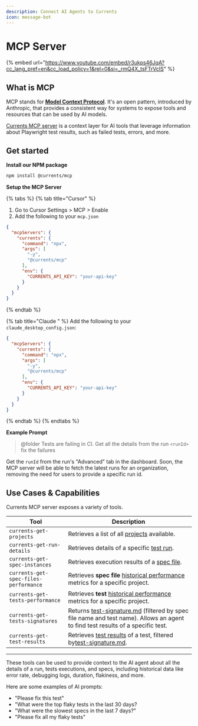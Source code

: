 ```yaml
---
description: Connect AI Agents to Currents
icon: message-bot
---
```


# MCP Server

{% embed url="https://www.youtube.com/embed/r3ukps46JqA?cc_lang_pref=en&cc_load_policy=1&rel=0&si=_rmQ4X_tsFTrVcIS" %}

## What is MCP

MCP stands for [**Model Context Protocol**](https://modelcontextprotocol.io/introduction). It's an open pattern, introduced by Anthropic, that provides a consistent way for systems to expose tools and resources that can be used by AI models.

[Currents MCP server](https://github.com/currents-dev/currents-mcp) is a context layer for AI tools that leverage information about Playwright test results, such as failed tests, errors, and more.

## Get started

**Install our NPM package**

```bash
npm install @currents/mcp
```

**Setup the MCP Server**

{% tabs %}
{% tab title="Cursor" %}
1. Go to Cursor Settings > MCP > Enable
2. Add the following to your `mcp.json`&#x20;

```json
{
  "mcpServers": {
    "currents": {
      "command": "npx",
      "args": [
        "-y",
        "@currents/mcp"
      ],
      "env": {
        "CURRENTS_API_KEY": "your-api-key"
      }
    }
  }
}
```
{% endtab %}

{% tab title="Claude " %}
Add the following to your `claude_desktop_config.json`:

```json
{
  "mcpServers": {
    "currents": {
      "command": "npx",
      "args": [
        "-y",
        "@currents/mcp"
      ],
      "env": {
        "CURRENTS_API_KEY": "your-api-key"
      }
    }
  }
}
```
{% endtab %}
{% endtabs %}

**Example Prompt**

> @folder Tests are failing in CI. Get all the details from the run `<runId>`  fix the failures

Get the  `runId` from the run's "Advanced" tab in the dashboard. Soon, the MCP server will be able to fetch the latest runs for an organization, removing the need for users to provide a specific run id.

## Use Cases & Capabilities

Currents MCP server exposes a variety of tools.

| Tool                                  | Description                                                                                                                                                                                  |
| ------------------------------------- | -------------------------------------------------------------------------------------------------------------------------------------------------------------------------------------------- |
| `currents-get-projects`               | Retrieves a list of all [projects](../dashboard/projects/) available.                                                                                                                        |
| `currents-get-run-details`            | Retrieves details of a specific [test run](../resources/api/api-resources/runs.md).                                                                                                          |
| `currents-get-spec-instances`         | Retrieves execution results of a [spec file](../dashboard/tests/spec-file-status.md).                                                                                                        |
| `currents-get-spec-files-performance` | Retrieves **spec file** [historical performance](../resources/api/api-resources/spec-files.md) metrics for a specific project.                                                               |
| `currents-get-tests-performance`      | Retrieves **test** [historical performance](../resources/api/api-resources/tests.md) metrics for a specific project.                                                                         |
| `currents-get-tests-signatures`       | Returns [test-signature.md](../resources/api/api-resources/test-signature.md "mention") (filtered by spec file name and test name). Allows an agent to find test results of a specific test. |
| `currents-get-test-results`           | Retrieves [test results](../resources/api/api-resources/test-results.md) of a test, filtered by[test-signature.md](../resources/api/api-resources/test-signature.md "mention").              |

***

These tools can be used to provide context to the AI agent about all the details of a run, tests executions, and specs, including historical data like error rate, debugging logs, duration, flakiness, and more.&#x20;

Here are some examples of AI prompts:

* "Please fix this test"&#x20;
* "What were the top flaky tests in the last 30 days?
* "What were the slowest specs in the last 7 days?"
* "Please fix all my flaky tests"&#x20;
